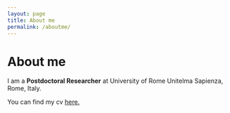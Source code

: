 ```yaml
---
layout: page
title: About me
permalink: /aboutme/
---
```


# About me

I am a **Postdoctoral Researcher** at University of Rome Unitelma Sapienza, Rome, Italy.

You can find my cv <a href="Zaccaria_Curriculum_Vitae_En%20(23).pdf" target="_blank"><ins>here</ins>.</a>
